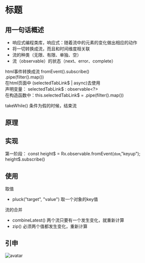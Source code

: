 # 标题

## 用一句话概述
- 响应式编程类库，响应式：随着流中的元素的变化做出相应的动作  
- 将一切转换成流，而且和时间维度相关联  
- 流的种类（无限、有限、单独、空）
- 流（observable）的状态（next、error、complete）

html事件转换成流 fromEvent().subscribe()   
.pipe(filter().map())  
在html页面中 (selectedTabLink$ | async)去使用   
声明变量： selectedTabLink$ : observable<?>   
在构造函数中：this.selectedTabLink$ = .pipe(filter().map())  


takeWhile() 条件为假的时候，结束流
## 原理

## 实现
第一阶段：
const height$ = Rx.observable.fromEvent(`dom`,"keyup");
height$.subscribe()

## 使用
取值
- pluck("target", "value") 取一个对象的key值

流的合并
- combineLatest() 两个流只要有一个发生变化，就重新计算
- zip() 必须两个值都发生变化，重新计算

## 引申

![avatar](./img/20190805213129.png)